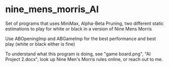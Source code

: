 # nine_mens_morris_AI
Set of programs that uses MiniMax, Alpha-Beta Pruning, two different static estimations to play for white or black in a version of Nine Mens Morris

Use ABOpeningImp and ABGameImp for the best performance and best play (white or black either is fine)

To understand what this program is doing, see "game board.png", "AI Project 2.docx", look up Nine Men's Morris rules online, or reach out to me.
